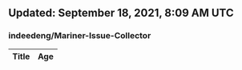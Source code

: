 ## Updated: September 18, 2021, 8:09 AM UTC


### indeedeng/Mariner-Issue-Collector
|**Title**|**Age**|
|:----|:----|
